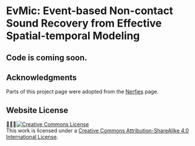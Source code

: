 # EvMic: Event-based Non-contact Sound Recovery from Effective Spatial-temporal Modeling

## Code is coming soon.

## Acknowledgments

Parts of this project page were adopted from the [Nerfies](https://nerfies.github.io/) page.

## Website License

<a rel="license" href="http://creativecommons.org/licenses/by-sa/4.0/">![Creative Commons License](https://i.creativecommons.org/l/by-sa/4.0/88x31.png)</a><br />This work is licensed under a <a rel="license" href="http://creativecommons.org/licenses/by-sa/4.0/">Creative Commons Attribution-ShareAlike 4.0 International License</a>.
